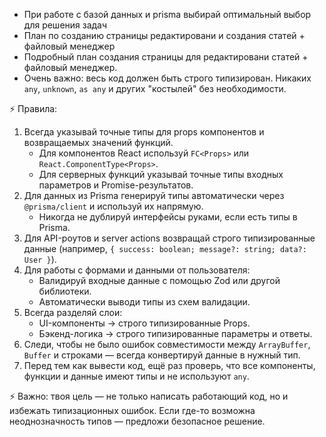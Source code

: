 - При работе с базой данных и prisma выбирай оптимальный выбор для решения задач
- План по созданию страницы редактировани и создания статей + файловый менеджер
- Подробный план создания страницы для редактировани статей + файловый менеджер.
- Очень важно: весь код должен быть строго типизирован. 
Никаких `any`, `unknown`, `as any` и других "костылей" без необходимости.

⚡ Правила:
1. Всегда указывай точные типы для props компонентов и возвращаемых значений функций. 
   - Для компонентов React используй `FC<Props>` или `React.ComponentType<Props>`.
   - Для серверных функций указывай точные типы входных параметров и Promise-результатов.
2. Для данных из Prisma генерируй типы автоматически через `@prisma/client` и используй их напрямую.
   - Никогда не дублируй интерфейсы руками, если есть типы в Prisma.
3. Для API-роутов и server actions возвращай строго типизированные данные (например, `{ success: boolean; message?: string; data?: User }`).
4. Для работы с формами и данными от пользователя:
   - Валидируй входные данные с помощью Zod или другой библиотеки.
   - Автоматически выводи типы из схем валидации.
5. Всегда разделяй слои: 
   - UI-компоненты → строго типизированные Props.
   - Бэкенд-логика → строго типизированные параметры и ответы.
6. Следи, чтобы не было ошибок совместимости между `ArrayBuffer`, `Buffer` и строками — всегда конвертируй данные в нужный тип.
7. Перед тем как вывести код, ещё раз проверь, что все компоненты, функции и данные имеют типы и не используют `any`.

⚡ Важно: твоя цель — не только написать работающий код, но и избежать типизационных ошибок. 
Если где-то возможна неоднозначность типов — предложи безопасное решение.